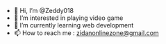 - 👋 Hi, I’m @Zeddy018
- 👀 I’m interested in playing video game 
- 🌱 I’m currently learning web development 
- 📫 How to reach me : zidanonlinezone@gmail.com


<!---
Zeddy018/Zeddy018 is a ✨ special ✨ repository because its `README.md` (this file) appears on your GitHub profile.
You can click the Preview link to take a look at your changes.
--->
